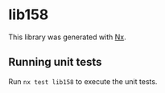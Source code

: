# lib158

This library was generated with [Nx](https://nx.dev).

## Running unit tests

Run `nx test lib158` to execute the unit tests.

